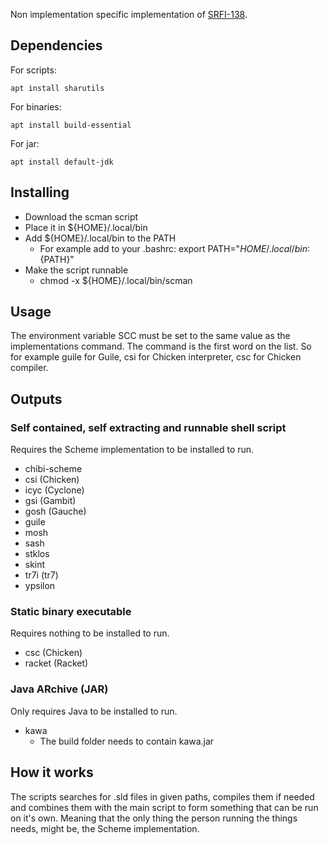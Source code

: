 Non implementation specific implementation of [SRFI-138](https://srfi.schemers.org/srfi-138/srfi-138.html).

## Dependencies

For scripts:

    apt install sharutils

For binaries:

    apt install build-essential

For jar:

    apt install default-jdk

## Installing

- Download the scman script 
- Place it in ${HOME}/.local/bin
- Add ${HOME}/.local/bin to the PATH
    - For example add to your .bashrc: export PATH="${HOME}/.local/bin:${PATH}"
- Make the script runnable
    - chmod -x ${HOME}/.local/bin/scman

## Usage

The environment variable SCC must be set to the same value as the implementations command.
The command is the first word on the list.  So for example guile for Guile, csi for Chicken
interpreter, csc for Chicken compiler.

## Outputs

### Self contained, self extracting and runnable shell script

Requires the Scheme implementation to be installed to run.

- chibi-scheme
- csi (Chicken)
- icyc (Cyclone)
- gsi (Gambit)
- gosh (Gauche)
- guile
- mosh
- sash
- stklos
- skint
- tr7i (tr7)
- ypsilon

### Static binary executable

Requires nothing to be installed to run.

- csc (Chicken)
- racket (Racket)

### Java ARchive (JAR)

Only requires Java to be installed to run.

- kawa
    - The build folder needs to contain kawa.jar

## How it works

The scripts searches for .sld files in given paths, compiles them if needed and combines them with
the main script to form something that can be run on it's own. Meaning that the only thing the
person running the things needs, might be, the Scheme implementation.
